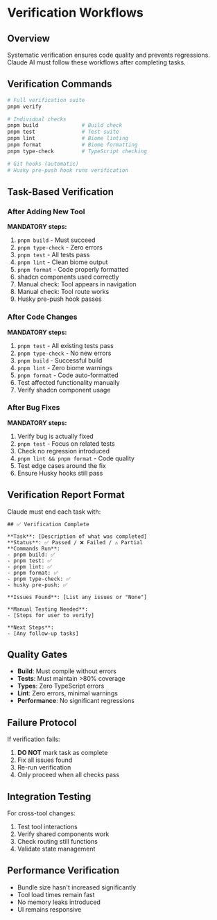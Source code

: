 # Verification Workflows

## Overview
Systematic verification ensures code quality and prevents regressions. Claude AI must follow these workflows after completing tasks.

## Verification Commands
```bash
# Full verification suite
pnpm verify

# Individual checks
pnpm build              # Build check
pnpm test               # Test suite
pnpm lint               # Biome linting
pnpm format             # Biome formatting
pnpm type-check         # TypeScript checking

# Git hooks (automatic)
# Husky pre-push hook runs verification
```

## Task-Based Verification

### After Adding New Tool
**MANDATORY steps:**
1. `pnpm build` - Must succeed
2. `pnpm type-check` - Zero errors
3. `pnpm test` - All tests pass
4. `pnpm lint` - Clean biome output
5. `pnpm format` - Code properly formatted
6. shadcn components used correctly
7. Manual check: Tool appears in navigation
8. Manual check: Tool route works
9. Husky pre-push hook passes

### After Code Changes
**MANDATORY steps:**
1. `pnpm test` - All existing tests pass
2. `pnpm type-check` - No new errors
3. `pnpm build` - Successful build
4. `pnpm lint` - Zero biome warnings
5. `pnpm format` - Code auto-formatted
6. Test affected functionality manually
7. Verify shadcn component usage

### After Bug Fixes
**MANDATORY steps:**
1. Verify bug is actually fixed
2. `pnpm test` - Focus on related tests
3. Check no regression introduced
4. `pnpm lint && pnpm format` - Code quality
5. Test edge cases around the fix
6. Ensure Husky hooks still pass

## Verification Report Format
Claude must end each task with:

```
## ✅ Verification Complete

**Task**: [Description of what was completed]
**Status**: ✅ Passed / ❌ Failed / ⚠️ Partial
**Commands Run**: 
- pnpm build: ✅
- pnpm test: ✅
- pnpm lint: ✅
- pnpm format: ✅
- pnpm type-check: ✅
- husky pre-push: ✅

**Issues Found**: [List any issues or "None"]

**Manual Testing Needed**:
- [Steps for user to verify]

**Next Steps**:
- [Any follow-up tasks]
```

## Quality Gates
- **Build**: Must compile without errors
- **Tests**: Must maintain >80% coverage
- **Types**: Zero TypeScript errors
- **Lint**: Zero errors, minimal warnings
- **Performance**: No significant regressions

## Failure Protocol
If verification fails:
1. **DO NOT** mark task as complete
2. Fix all issues found
3. Re-run verification
4. Only proceed when all checks pass

## Integration Testing
For cross-tool changes:
1. Test tool interactions
2. Verify shared components work
3. Check routing still functions
4. Validate state management

## Performance Verification
- Bundle size hasn't increased significantly
- Tool load times remain fast
- No memory leaks introduced
- UI remains responsive